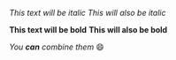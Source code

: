 *This text will be italic*
_This will also be italic_

**This text will be bold**
__This will also be bold__

_You **can** combine them_
:smile:
